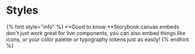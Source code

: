 # Styles

{% hint style="info" %}
**Good to know:**Storybook canvas embeds don't just work great for live components, you can also embed things like icons, or your color palette or typography tokens just as easily!
{% endhint %}
